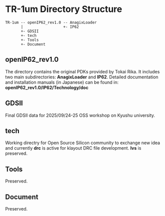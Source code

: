 # TR-1um Directory Structure 
```
TR-1um -- openIP62_rev1.0 -- AnagixLoader
       |                  +- IP62
       +- GDSII
       +- tech
       +- Tools
       +- Document
```
## openIP62_rev1.0 
The directory contains the original PDKs provided by Tokai Rika. It includes two main subdirectories: **AnagixLoader** and **IP62**. Detailed documentation and installation manuals (in Japanese) can be found in: **openIP62_rev1.0/IP62/Technology/doc**

## GDSII
Final GDSII data for 2025/09/24-25 OSS workshop on Kyushu university.

## tech
Working directry for Open Source Silicon community to exchange new idea and currently **drc** is active for klayout DRC file development. **lvs** is preserved.

## Tools
Preserved.

## Document
Preserved.

